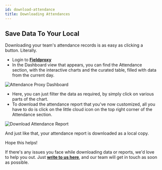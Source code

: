 ```yaml
---
id: download-attendance
title: Downloading Attendances
---
```


## Save Data To Your Local 

Downloading your team's attendance records is as easy as clicking a button. Literally.

- Login to **[Fieldproxy](https://client.fieldproxy.com/)**
- In the Dashboard view that appears, you can find the Attendance section, with the interactive charts and the curated table, filled with data from the current day.

![Attendance Proxy Dashboard](https://fpobstore.s3.sng01.cloud-object-storage.appdomain.cloud/1631583558784Dashboard.PNG)

- Here, you can just filter the data as required, by simply click on various parts of the chart.
- To download the attendance report that you've now customized, all you have to do is click on the little cloud icon on the top right corner of the Attendance section.

![Download Attendance Report](http://fpobstore.s3.sng01.cloud-object-storage.appdomain.cloud/1631584748442Download-Dashboard.gif)

And just like that, your attendance report is downloaded as a local copy.


Hope this helps!

If there's any issues you face while downloading data or reports, we'd love to help you out. Just **[write to us here](mailto:support@fieldproxy.com)**, and our team will get in touch as soon as possible.
